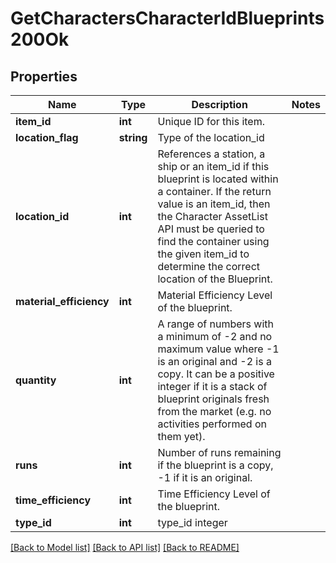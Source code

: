 # GetCharactersCharacterIdBlueprints200Ok

## Properties
Name | Type | Description | Notes
------------ | ------------- | ------------- | -------------
**item_id** | **int** | Unique ID for this item. | 
**location_flag** | **string** | Type of the location_id | 
**location_id** | **int** | References a station, a ship or an item_id if this blueprint is located within a container. If the return value is an item_id, then the Character AssetList API must be queried to find the container using the given item_id to determine the correct location of the Blueprint. | 
**material_efficiency** | **int** | Material Efficiency Level of the blueprint. | 
**quantity** | **int** | A range of numbers with a minimum of -2 and no maximum value where -1 is an original and -2 is a copy. It can be a positive integer if it is a stack of blueprint originals fresh from the market (e.g. no activities performed on them yet). | 
**runs** | **int** | Number of runs remaining if the blueprint is a copy, -1 if it is an original. | 
**time_efficiency** | **int** | Time Efficiency Level of the blueprint. | 
**type_id** | **int** | type_id integer | 

[[Back to Model list]](../../README.md#documentation-for-models) [[Back to API list]](../../README.md#documentation-for-api-endpoints) [[Back to README]](../../README.md)

